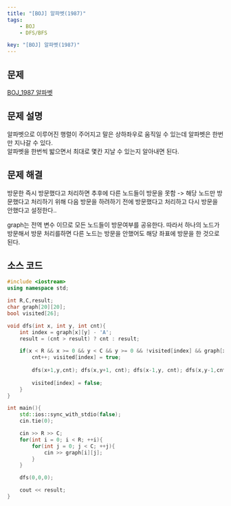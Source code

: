 ```yaml
---
title: "[BOJ] 알파벳(1987)"
tags: 
    - BOJ
    - DFS/BFS

key: "[BOJ] 알파벳(1987)"
---
```


## 문제

[BOJ_1987 알파벳](https://www.acmicpc.net/problem/1986)<br>

<!--more-->

## 문제 설명

알파벳으로 이루어진 행렬이 주어지고 말은 상하좌우로 움직일 수 있는데 알파벳은 한번만 지나갈 수 있다. <br> 
알파벳을 한번씩 밟으면서 최대로 몇칸 지날 수 있는지 알아내면 된다.

## 문제 해결

방문한 즉시 방문했다고 처리하면 추후에 다른 노드들이 방문을 못함 -> 해당 노드만 방문했다고 처리하기 위해 다음 방문을 하려하기 전에 방문했다고 처리하고 다시 방문을 안했다고 설정한다..

graph는 전역 변수 이므로 모든 노드들이 방문여부를 공유한다. 따라서 하나의 노드가 방문해서 방문 처리를하면
다른 노드는 방문을 안했어도 해당 좌표에 방문을 한 것으로 된다.

## 소스 코드

```cpp
#include <iostream>
using namespace std;

int R,C,result;
char graph[20][20];
bool visited[26];

void dfs(int x, int y, int cnt){
    int index = graph[x][y] - 'A';
    result = (cnt > result) ? cnt : result;

    if(x < R && x >= 0 && y < C && y >= 0 && !visited[index] && graph[x][y] != 0){
        cnt++; visited[index] = true;
        
        dfs(x+1,y,cnt); dfs(x,y+1, cnt); dfs(x-1,y, cnt); dfs(x,y-1,cnt);
        
        visited[index] = false;
    }
}

int main(){
    std::ios::sync_with_stdio(false);
    cin.tie(0);

    cin >> R >> C;
    for(int i = 0; i < R; ++i){
        for(int j = 0; j < C; ++j){
            cin >> graph[i][j];
        }
    }

    dfs(0,0,0);

    cout << result;
}
```